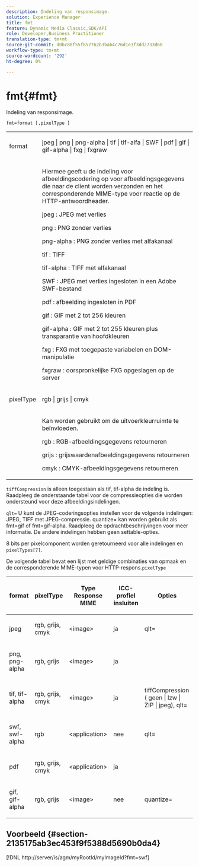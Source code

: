 ```yaml
---
description: Indeling van responsimage.
solution: Experience Manager
title: fmt
feature: Dynamic Media Classic,SDK/API
role: Developer,Business Practitioner
translation-type: tm+mt
source-git-commit: d0bc88f55f857762b3bab4c76d1e3f3dd2733d60
workflow-type: tm+mt
source-wordcount: '292'
ht-degree: 0%

---
```



# fmt{#fmt}

Indeling van responsimage.

`fmt=format [,pixelType ]`

<table id="simpletable_66FAABB7BD7A4BBB815A570BEA4C1AE8"> 
 <tr class="strow"> 
  <td class="stentry"> <p><span class="codeph"> <span class="varname"> format</span> </span> </p></td> 
  <td class="stentry"> <p><span class="codeph"> jpeg | png | png-alpha | tif | tif-alfa | SWF | pdf | gif | gif-alpha | fxg | fxgraw</span> </p></td> 
 </tr> 
 <tr class="strow"> 
  <td class="stentry"></td> 
  <td class="stentry"> <p> Hiermee geeft u de indeling voor afbeeldingscodering op voor afbeeldingsgegevens die naar de client worden verzonden en het corresponderende MIME-type voor reactie op de HTTP-antwoordheader. </p> <p> <span class="codeph">  jpeg  </span>: JPEG met verlies </p> <p> <span class="codeph"> png  </span>: PNG zonder verlies </p> <p> <span class="codeph"> png-alpha  </span>: PNG zonder verlies met alfakanaal </p> <p> <span class="codeph">  tif  </span>: TIFF </p> <p> <span class="codeph"> tif-alpha  </span>: TIFF met alfakanaal </p> <p> <span class="codeph">  SWF  </span>: JPEG met verlies ingesloten in een Adobe SWF-bestand </p> <p> <span class="codeph"> pdf  </span>: afbeelding ingesloten in PDF </p> <p> <span class="codeph"> gif  </span>: GIF met 2 tot 256 kleuren </p> <p> <span class="codeph"> gif-alpha  </span>: GIF met 2 tot 255 kleuren plus transparantie van hoofdkleuren </p> <p> <span class="codeph"> fxg  </span>: FXG met toegepaste variabelen en DOM-manipulatie </p> <p> <span class="codeph">  fxgraw  </span>: oorspronkelijke FXG opgeslagen op de server </p> </td> 
 </tr> 
 <tr class="strow"> 
  <td class="stentry"> <p><span class="codeph"> <span class="varname"> pixelType</span> </span> </p></td> 
  <td class="stentry"> <p><span class="codeph"> rgb | grijs | cmyk</span> </p></td> 
 </tr> 
 <tr class="strow"> 
  <td class="stentry"></td> 
  <td class="stentry"> <p> Kan worden gebruikt om de uitvoerkleurruimte te beïnvloeden. </p> <p> <span class="codeph">  rgb  </span>: RGB-afbeeldingsgegevens retourneren </p> <p> <span class="codeph"> grijs  </span>: grijswaardenafbeeldingsgegevens retourneren </p> <p> <span class="codeph"> cmyk  </span>: CMYK-afbeeldingsgegevens retourneren </p> </td> 
 </tr> 
</table>

`tiffCompression` is alleen toegestaan als tif, tif-alpha de indeling is. Raadpleeg de onderstaande tabel voor de compressieopties die worden ondersteund voor deze afbeeldingsindelingen.

`qlt=` U kunt de JPEG-coderingsopties instellen voor de volgende indelingen: JPEG, TIFF met JPEG-compressie. quantize= kan worden gebruikt als fmt=gif of fmt=gif-alpha. Raadpleeg de opdrachtbeschrijvingen voor meer informatie. De andere indelingen hebben geen settable-opties.

8 bits per pixelcomponent worden geretourneerd voor alle indelingen en `pixelTypes[7]`.

De volgende tabel bevat een lijst met geldige combinaties van opmaak en de corresponderende MIME-typen voor HTTP-respons.`pixelType`

<table id="table_54AFE58185004C74971EFBA845E177B6"> 
 <thead> 
  <tr> 
   <th colname="col1" class="entry"> <p><span class="varname"> format</span> </p> </th> 
   <th colname="col2" class="entry"> <p><span class="varname"> pixelType</span> </p> </th> 
   <th colname="col3" class="entry"> <p>Type Response MIME </p> </th> 
   <th colname="col4" class="entry"> <p>ICC-profiel insluiten </p> </th> 
   <th colname="col5" class="entry"> <p>Opties </p> </th> 
  </tr> 
 </thead>
 <tbody> 
  <tr> 
   <td> <p>jpeg </p> </td> 
   <td> <p>rgb, grijs, cmyk </p> </td> 
   <td> <p>&lt;image&gt; </p> </td> 
   <td> <p>ja </p> </td> 
   <td> <p><span class="codeph"> qlt=</span> </p> </td> 
  </tr> 
  <tr> 
   <td> <p>png, png-alpha </p> </td> 
   <td> <p>rgb, grijs </p> </td> 
   <td> <p>&lt;image&gt; </p> </td> 
   <td> <p>ja </p> </td> 
   <td> <p> </p> </td> 
  </tr> 
  <tr> 
   <td> <p>tif, tif-alpha </p> </td> 
   <td> <p>rgb, grijs, cmyk </p> </td> 
   <td> <p>&lt;image&gt; </p> </td> 
   <td> <p>ja </p> </td> 
   <td> <p><span class="codeph"> <span class="varname"> tiffCompression</span> ( geen | lzw | ZIP | jpeg), qlt=</span> </p> </td> 
  </tr> 
  <tr> 
   <td> <p>swf, swf-alpha </p> </td> 
   <td> <p>rgb </p> </td> 
   <td> <p>&lt;application&gt; </p> </td> 
   <td> <p>nee </p> </td> 
   <td> <p><span class="codeph"> qlt=  </span> </p> </td> 
  </tr> 
  <tr> 
   <td> <p>pdf </p> </td> 
   <td> <p>rgb, grijs, cmyk </p> </td> 
   <td> <p>&lt;application&gt; </p> </td> 
   <td> <p>ja </p> </td> 
   <td> <p> </p> </td> 
  </tr> 
  <tr> 
   <td> <p>gif, gif-alpha </p> </td> 
   <td> <p>rgb, grijs </p> </td> 
   <td> <p>&lt;image&gt; </p> </td> 
   <td> <p>nee </p> </td> 
   <td> <p><span class="codeph"> quantize=</span> </p> </td> 
  </tr> 
 </tbody> 
</table>

## Voorbeeld {#section-2135175ab3ec453f9f5388d5690b0da4}

[!DNL http://server/is/agm/myRootId/myImageId?fmt=swf]
